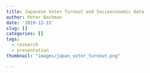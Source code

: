 ```yaml
---
title: Japanese Voter Turnout and Socioeconomic Data
author: Peter Bachman
date: '2019-12-15'
slug: []
categories: []
tags: 
  - research
  - presentation
thumbnail: "images/japan_voter_turnout.png"

---
```



